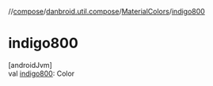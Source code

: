 //[compose](../../../index.md)/[danbroid.util.compose](../index.md)/[MaterialColors](index.md)/[indigo800](indigo800.md)

# indigo800

[androidJvm]\
val [indigo800](indigo800.md): Color
